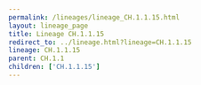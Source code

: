 ```yaml
---
permalink: /lineages/lineage_CH.1.1.15.html
layout: lineage_page
title: Lineage CH.1.1.15
redirect_to: ../lineage.html?lineage=CH.1.1.15
lineage: CH.1.1.15
parent: CH.1.1
children: ['CH.1.1.15']
---
```

